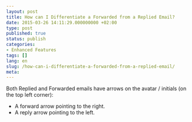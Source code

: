 ```yaml
---
layout: post
title: How can I Differentiate a Forwarded from a Replied Email?
date: 2015-03-26 14:11:29.000000000 +02:00
type: post
published: true
status: publish
categories:
- Enhanced Features
tags: []
lang: en
slug: /how-can-i-differentiate-a-forwarded-from-a-replied-email/
meta:
---
```


Both Replied and Forwarded emails have arrows on the avatar / initials (on the top left corner):

* A forward arrow pointing to the right.
* A reply arrow pointing to the left.

